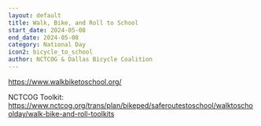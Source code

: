 ```yaml
---
layout: default
title: Walk, Bike, and Roll to School
start_date: 2024-05-08
end_date: 2024-05-08
category: National Day
icon2: bicycle_to_school
author: NCTCOG & Dallas Bicycle Coalition
---
```

https://www.walkbiketoschool.org/

NCTCOG Toolkit: https://www.nctcog.org/trans/plan/bikeped/saferoutestoschool/walktoschoolday/walk-bike-and-roll-toolkits